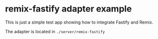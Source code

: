 # remix-fastify adapter example

This is just a simple test app showing how to integrate Fastify and Remix.

The adapter is located in `./server/remix-fastify`
